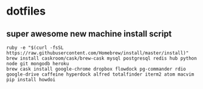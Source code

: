# dotfiles

## super awesome new machine install script

    ruby -e "$(curl -fsSL https://raw.githubusercontent.com/Homebrew/install/master/install)"
    brew install caskroom/cask/brew-cask mysql postgresql redis hub python node git mongodb heroku
    brew cask install google-chrome dropbox flowdock pg-commander rdio google-drive caffeine hyperdock alfred totalfinder iterm2 atom macvim
    pip install howdoi
